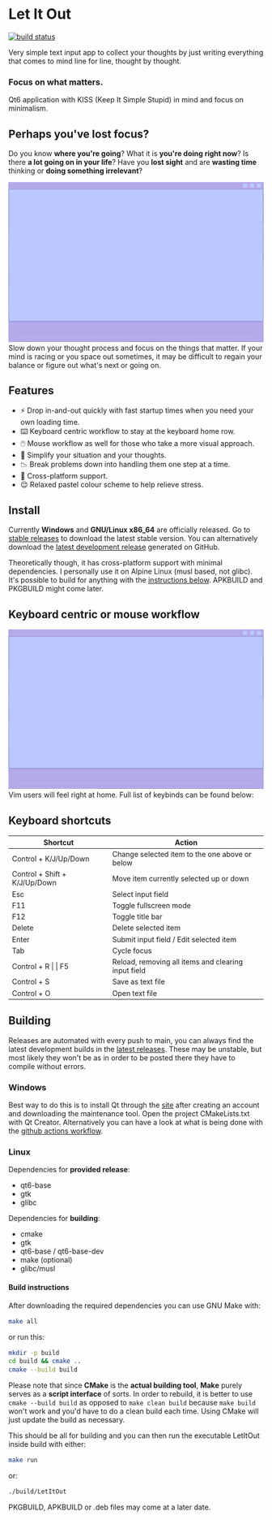 # Let It Out
[![build status](https://github.com/NlGHT/LetItOut/actions/workflows/cmake.yml/badge.svg)](https://github.com/NlGHT/LetItOut/actions/workflows/cmake.yml)

Very simple text input app to collect your thoughts by just writing everything that comes to mind line for line, thought by thought.
### Focus on what matters.

Qt6 application with KISS (Keep It Simple Stupid) in mind and focus on minimalism.
## Perhaps you've lost focus?
Do you know **where you're going**?  What it is **you're doing right now**?  Is there **a lot going on in your life**?  Have you **lost sight** and are **wasting time** thinking or **doing something irrelevant**?

![Demo GIF 1](https://github.com/NlGHT/LetItOut/blob/assets/LIODemo.gif)
Slow down your thought process and focus on the things that matter.  If your mind is racing or you space out sometimes, it may be difficult to regain your balance or figure out what's next or going on.

## Features
- ⚡ Drop in-and-out quickly with fast startup times when you need your own loading time.
- ⌨️ Keyboard centric workflow to stay at the keyboard home row.
- 🖱️ Mouse workflow as well for those who take a more visual approach.
- 🧠 Simplify your situation and your thoughts.
- 📉 Break problems down into handling them one step at a time.
- 🐧 Cross-platform support.
- 😌 Relaxed pastel colour scheme to help relieve stress.

## Install
Currently **Windows** and **GNU/Linux x86_64** are officially released.  Go to [stable releases](https://github.com/NlGHT/LetItOut/releases/tag/stable) to download the latest stable version.  You can alternatively download the [latest development release](https://github.com/NlGHT/LetItOut/releases/tag/latest) generated on GitHub.

Theoretically though, it has cross-platform support with minimal dependencies.  I personally use it on Alpine Linux (musl based, not glibc).  It's possible to build for anything with the [instructions below](#building).  APKBUILD and PKGBUILD might come later.

## Keyboard centric or mouse workflow
![Demo GIF 2](https://github.com/NlGHT/LetItOut/blob/assets/LIOActionsDemo.gif)
Vim users will feel right at home.  Full list of keybinds can be found below:

## Keyboard shortcuts
| Shortcut                      | Action                                              |
| ----------                    | --------                                            |
| Control + K/J/Up/Down         | Change selected item to the one above or below      |
| Control + Shift + K/J/Up/Down | Move item currently selected up or down             |
| Esc                           | Select input field                                  |
| F11                           | Toggle fullscreen mode                              |
| F12                           | Toggle title bar                                    |
| Delete                        | Delete selected item                                |
| Enter                         | Submit input field / Edit selected item             |
| Tab                           | Cycle focus                                         |
| Control + R \| \| F5          | Reload, removing all items and clearing input field |
| Control + S                   | Save as text file                                   |
| Control + O                   | Open text file                                      |

## Building
Releases are automated with every push to main, you can always find the latest development builds in the [latest releases](https://github.com/NlGHT/LetItOut/releases/tag/latest).
These may be unstable, but most likely they won't be as in order to be posted there they have to compile without errors.
### Windows
Best way to do this is to install Qt through the [site](https://qt.io/download) after creating an account and downloading the maintenance tool.  Open the project CMakeLists.txt with Qt Creator.
Alternatively you can have a look at what is being done with the [github actions workflow](https://github.com/NlGHT/LetItOut/blob/main/.github/workflows/cmake.yml).

### Linux
Dependencies for **provided release**:
- qt6-base
- gtk
- glibc

Dependencies for **building**:
- cmake
- gtk
- qt6-base / qt6-base-dev
- make (optional)
- glibc/musl

#### Build instructions
After downloading the required dependencies you can use GNU Make with:
```sh
make all
```
or run this:
```sh
mkdir -p build
cd build && cmake ..
cmake --build build
```
Please note that since **CMake** is the **actual building tool**, **Make** purely serves as a **script interface** of sorts.  In order to rebuild, it is better to use `cmake --build build` as opposed to `make clean build` because `make build` won't work and you'd have to do a clean build each time.
Using CMake will just update the build as necessary.

This should be all for building and you can then run the executable LetItOut inside build with either:
```sh
make run
```
or:
```sh
./build/LetItOut
```
PKGBUILD, APKBUILD or .deb files may come at a later date.
